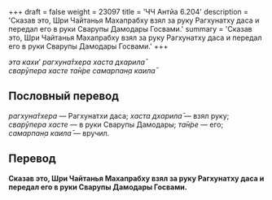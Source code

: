 +++
draft = false
weight = 23097
title = 'ЧЧ Антйа 6.204'
description = 'Сказав это, Шри Чайтанья Махапрабху взял за руку Рагхунатху даса и передал его в руки Сварупы Дамодары Госвами.'
summary = 'Сказав это, Шри Чайтанья Махапрабху взял за руку Рагхунатху даса и передал его в руки Сварупы Дамодары Госвами.'
+++

_эта кахи_’ _рагхуна̄тхера хаста дхарила̄  
сварӯпера хасте та̄н̇ре самарпан̣а каила̄_

## Пословный перевод

_рагхуна̄тхера_ — Рагхунатхи даса; _хаста_ _дхарила̄_ — взял руку; _сварӯпера_ _хасте_ — в руки Сварупы Дамодары; _та̄н̇ре_ — его; _самарпан̣а_ _каила̄_ — вручил.

## Перевод

**Сказав это, Шри Чайтанья Махапрабху взял за руку Рагхунатху даса и передал его в руки Сварупы Дамодары Госвами.**
